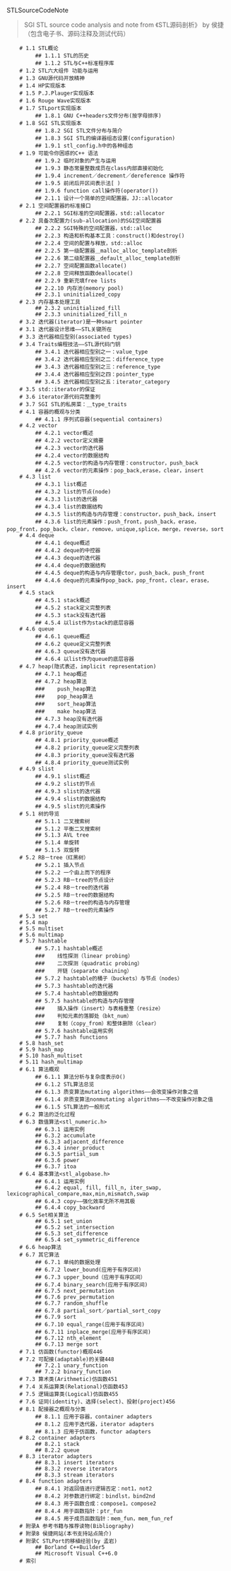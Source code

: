 STLSourceCodeNote
> SGI STL source code analysis and note from 《STL源码剖析》 by 侯捷
> （包含电子书、源码注释及测试代码）

		# 1.1 STL概论
			 ## 1.1.1 STL的历史
			 ## 1.1.2 STL与C++标准程序库
		# 1.2 STL六大组件 功能与运用
		# 1.3 GNU源代码开放精神
		# 1.4 HP实现版本
		# 1.5 P.J.Plauger实现版本
		# 1.6 Rouge Wave实现版本
		# 1.7 STLport实现版本
			 ## 1.8.1 GNU C++headers文件分布(按字母排序)
		# 1.8 SGI STL实现版本
			 ## 1.8.2 SGI STL文件分布与简介
			 ## 1.8.3 SGI STL的编译器组态设置(configuration)
			 ## 1.9.1 stl_config.h中的各种组态
		# 1.9 可能令你困惑的C++ 语法
			 ## 1.9.2 临时对象的产生与运用
			 ## 1.9.3 静态常量整数成员在class内部直接初始化
			 ## 1.9.4 increment／decrement／dereference 操作符
			 ## 1.9.5 前闭后开区间表示法[ )
			 ## 1.9.6 function call操作符(operator())
			 ## 2.1.1 设计一个简单的空间配置器，JJ::allocator
		# 2.1 空间配置器的标准接口
			 ## 2.2.1 SGI标准的空间配置器，std::allocator
		# 2.2 具备次配置力(sub-allocation)的SGI空间配置器
			 ## 2.2.2 SGI特殊的空间配置器，std::alloc
			 ## 2.2.3 构造和析构基本工具：construct()和destroy()
			 ## 2.2.4 空间的配置与释放，std::alloc
			 ## 2.2.5 第一级配置器＿malloc_alloc_template剖析
			 ## 2.2.6 第二级配置器＿default_alloc_template剖析
			 ## 2.2.7 空间配置函数allocate()
			 ## 2.2.8 空间释放函数deallocate()
			 ## 2.2.9 重新充填free lists
			 ## 2.2.10 内存池(memory pool)
			 ## 2.3.1 uninitialized_copy
		# 2.3 内存基本处理工具
			 ## 2.3.2 uninitialized_fill
			 ## 2.3.3 uninitialized_fill_n
		# 3.2 迭代器(iterator)是一种smart pointer
		# 3.1 迭代器设计思维——STL关键所在
		# 3.3 迭代器相应型别(associated types)
		# 3.4 Traits编程技法——STL源代码门钥
			 ## 3.4.1 迭代器相应型别之一：value_type
			 ## 3.4.2 迭代器相应型别之二：difference_type
			 ## 3.4.3 迭代器相应型别之三：reference_type
			 ## 3.4.4 迭代器相应型别之四：pointer_type
			 ## 3.4.5 迭代器相应型别之五：iterator_category
		# 3.5 std::iterator的保证
		# 3.6 iterator源代码完整重列
		# 3.7 SGI STL的私房菜：＿type_traits
		# 4.1 容器的概观与分类
			 ## 4.1.1 序列式容器(sequential containers)
		# 4.2 vector
			 ## 4.2.1 vector概述
			 ## 4.2.2 vector定义摘要
			 ## 4.2.3 vector的迭代器
			 ## 4.2.4 vector的数据结构
			 ## 4.2.5 vector的构造与内存管理：constructor，push_back
			 ## 4.2.6 vector的元素操作：pop_back,erase，clear，insert
		# 4.3 list
			 ## 4.3.1 list概述
			 ## 4.3.2 list的节点(node)	
			 ## 4.3.3 list的迭代器
			 ## 4.3.4 list的数据结构
			 ## 4.3.5 list的构造与内存管理：constructor，push_back，insert
			 ## 4.3.6 list的元素操作：push_front，push_back，erase，pop_front，pop_back，clear，remove，unique,splice，merge，reverse，sort
		# 4.4 deque
			 ## 4.4.1 deque概述
			 ## 4.4.2 deque的中控器
			 ## 4.4.3 deque的迭代器
			 ## 4.4.4 deque的数据结构
			 ## 4.4.5 deque的构造与内存管理ctor，push_back，push_front
			 ## 4.4.6 deque的元素操作pop_back，pop_front，clear，erase，insert
		# 4.5 stack
			 ## 4.5.1 stack概述
			 ## 4.5.2 stack定义完整列表
			 ## 4.5.3 stack没有迭代器
			 ## 4.5.4 以list作为stack的底层容器
		# 4.6 queue
			 ## 4.6.1 queue概述
			 ## 4.6.2 queue定义完整列表
			 ## 4.6.3 queue没有迭代器
			 ## 4.6.4 以list作为queue的底层容器
		# 4.7 heap(隐式表述，implicit representation)
			 ## 4.7.1 heap概述
			 ## 4.7.2 heap算法
			 ### 	push_heap算法
			 ### 	pop_heap算法
			 ### 	sort_heap算法
			 ### 	make heap算法
			 ## 4.7.3 heap没有迭代器
			 ## 4.7.4 heap测试实例
		# 4.8 priority_queue
			 ## 4.8.1 priority_queue概述
			 ## 4.8.2 priority_queue定义完整列表
			 ## 4.8.3 priority_queue没有迭代器
			 ## 4.8.4 priority_queue测试实例
		# 4.9 slist 	
			 ## 4.9.1 slist概述
			 ## 4.9.2 slist的节点
			 ## 4.9.3 slist的迭代器	
			 ## 4.9.4 slist的数据结构
			 ## 4.9.5 slist的元素操作
		# 5.1 树的导览
			 ## 5.1.1 二叉搜索树
			 ## 5.1.2 平衡二叉搜索树
			 ## 5.1.3 AVL tree
			 ## 5.1.4 单旋转
			 ## 5.1.5 双旋转
		# 5.2 RB－tree（红黑树）
			 ## 5.2.1 插入节点
			 ## 5.2.2 一个由上而下的程序
			 ## 5.2.3 RB－tree的节点设计 
			 ## 5.2.4 RB－tree的迭代器 
			 ## 5.2.5 RB－tree的数据结构 	
			 ## 5.2.6 RB－tree的构造与内存管理 	
			 ## 5.2.7 RB－tree的元素操作 	
		# 5.3 set	
		# 5.4 map	
		# 5.5 multiset	
		# 5.6 multimap
		# 5.7 hashtable	
			 ## 5.7.1 hashtable概述 	
			 ### 	线性探测（linear probing）	
			 ### 	二次探测（quadratic probing）	
			 ### 	开链（separate chaining）	
			 ## 5.7.2 hashtable的桶子（buckets）与节点（nodes） 	
			 ## 5.7.3 hashtable的迭代器 	
			 ## 5.7.4 hashtable的数据结构 
			 ## 5.7.5 hashtable的构造与内存管理 	
			 ### 	插入操作（insert）与表格重整（resize）	
			 ### 	判知元素的落脚处（bkt_num）	
			 ### 	复制（copy_from）和整体删除（clear）	
			 ## 5.7.6 hashtable运用实例 	
			 ## 5.7.7 hash functions 	
		# 5.8 hash_set	
		# 5.9 hash_map	
		# 5.10 hash_multiset	
		# 5.11 hash_multimap	
		# 6.1 算法概观	
			 ## 6.1.1 算法分析与复杂度表示O()
			 ## 6.1.2 STL算法总览 	
			 ## 6.1.3 质变算法mutating algorithms——会改变操作对象之值 	
			 ## 6.1.4 非质变算法nonmutating algorithms——不改变操作对象之值 	
			 ## 6.1.5 STL算法的一般形式 	
		# 6.2 算法的泛化过程	
		# 6.3 数值算法<stl_numeric.h>	
			 ## 6.3.1 运用实例 	
			 ## 6.3.2 accumulate 
			 ## 6.3.3 adjacent_difference 
			 ## 6.3.4 inner_product 
			 ## 6.3.5 partial_sum 	
			 ## 6.3.6 power 	
			 ## 6.3.7 itoa 	
		# 6.4 基本算法<stl_algobase.h>	
			 ## 6.4.1 运用实例 	
			 ## 6.4.2 equal, fill, fill_n, iter_swap, lexicographical_compare,max,min,mismatch,swap
			 ## 6.4.3 copy——强化效率无所不用其极 
			 ## 6.4.4 copy_backward 	
		# 6.5 Set相关算法	
			 ## 6.5.1 set_union 	
			 ## 6.5.2 set_intersection 	
			 ## 6.5.3 set_difference 	
			 ## 6.5.4 set_symmetric_difference 	
		# 6.6 heap算法	
		# 6.7 其它算法	
			 ## 6.7.1 单纯的数据处理 	
			 ## 6.7.2 lower_bound(应用于有序区间)	
			 ## 6.7.3 upper_bound（应用于有序区间） 	
			 ## 6.7.4 binary_search(应用于有序区间)	
			 ## 6.7.5 next_permutation 	
			 ## 6.7.6 prev_permutation 	
			 ## 6.7.7 random_shuffle 	
			 ## 6.7.8 partial_sort／partial_sort_copy 	
			 ## 6.7.9 sort 	
			 ## 6.7.10 equal_range(应用于有序区间)	
			 ## 6.7.11 inplace_merge(应用于有序区间)	
			 ## 6.7.12 nth_element 	
			 ## 6.7.13 merge sort 	
		# 7.1 仿函数(functor)概观446	
		# 7.2 可配接(adaptable)的关键448	
			 ## 7.2.1 unary_function 	
			 ## 7.2.2 binary_function 	
		# 7.3 算术类(Arithmetic)仿函数451	
		# 7.4 关系运算类(Relational)仿函数453	
		# 7.5 逻辑运算类(Logical)仿函数455	
		# 7.6 证同(identity)、选择(select)、投射(project)456	
		# 8.1 配接器之概观与分类	
			 ## 8.1.1 应用于容器，container adapters 	
			 ## 8.1.2 应用于迭代器，iterator adapters 	
			 ## 8.1.3 应用于仿函数，functor adapters 	
		# 8.2 container adapters	
			 ## 8.2.1 stack 	
			 ## 8.2.2 queue 	
		# 8.3 iterator adapters	
			 ## 8.3.1 insert iterators 	
			 ## 8.3.2 reverse iterators 	
			 ## 8.3.3 stream iterators 	
		# 8.4 function adapters	
			 ## 8.4.1 对返回值进行逻辑否定：not1，not2 	
			 ## 8.4.2 对参数进行绑定：bindlst，bind2nd 
			 ## 8.4.3 用于函数合成：compose1，compose2 
			 ## 8.4.4 用于函数指针：ptr_fun 	
			 ## 8.4.5 用于成员函数指针：mem_fun，mem_fun_ref
		# 附录A 参考书籍与推荐读物(Bibliography)
		# 附录B 侯捷网站(本书支持站点简介)
		# 附录C STLPort的移植经验(by 孟岩)
			 ## Borland C++Builder5
			 ## Microsoft Visual C++6.0
		# 索引
